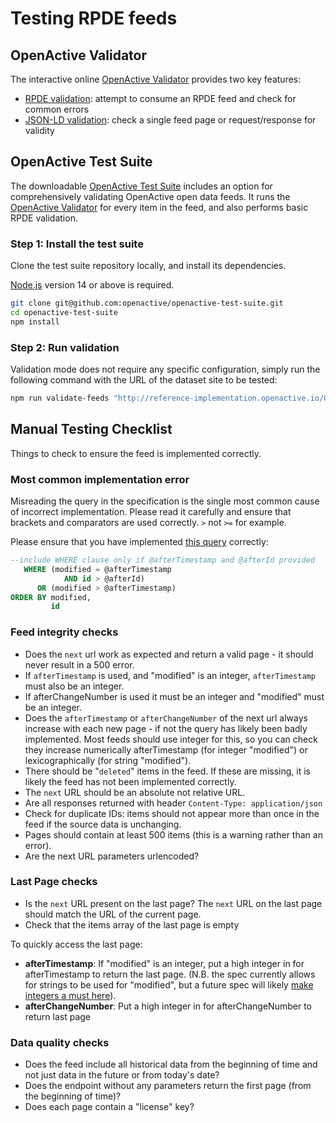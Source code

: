# Testing RPDE feeds

## OpenActive Validator

The interactive online [OpenActive Validator](https://validator.openactive.io) provides two key features:

* [RPDE validation](https://validator.openactive.io/rpde): attempt to consume an RPDE feed and check for common errors
* [JSON-LD validation](https://validator.openactive.io/): check a single feed page or request/response for validity 

## OpenActive Test Suite

The downloadable [OpenActive Test Suite](https://github.com/openactive/openactive-test-suite/) includes an option for comprehensively validating OpenActive open data feeds. It runs the [OpenActive Validator](https://validator.openactive.io/) for every item in the feed, and also performs basic RPDE validation.

### Step 1: Install the test suite

Clone the test suite repository locally, and install its dependencies.

[Node.js](https://nodejs.org/en/download/) version 14 or above is required.

```bash
git clone git@github.com:openactive/openactive-test-suite.git
cd openactive-test-suite
npm install
```

### Step 2: Run validation

Validation mode does not require any specific configuration, simply run the following command with the URL of the dataset site to be tested:

```bash
npm run validate-feeds "http://reference-implementation.openactive.io/OpenActive"
```

## Manual Testing Checklist

Things to check to ensure the feed is implemented correctly.

### Most common implementation error

Misreading the query in the specification is the single most common cause of incorrect implementation. Please read it carefully and ensure that brackets and comparators are used correctly. `>` not `>=` for example.

Please ensure that you have implemented [this query](https://www.openactive.io/realtime-paged-data-exchange/#sql-query-example-for-timestamp-id) correctly:

```sql
--include WHERE clause only if @afterTimestamp and @afterId provided
   WHERE (modified = @afterTimestamp
            AND id > @afterId)
      OR (modified > @afterTimestamp)
ORDER BY modified,
         id
```

### Feed integrity checks

* Does the `next` url work as expected and return a valid page - it should never result in a 500 error.
* If `afterTimestamp` is used, and "modified" is an integer, `afterTimestamp` must also be an integer.
* If afterChangeNumber is used it must be an integer and "modified" must be an integer.
* Does the `afterTimestamp` or `afterChangeNumber` of the next url always increase with each new page - if not the query has likely been badly implemented. Most feeds should use integer for this, so you can check they increase numerically afterTimestamp \(for integer "modified"\) or lexicographically \(for string "modified"\).
* There should be "`deleted`" items in the feed. If these are missing, it is likely the feed has not been implemented correctly.
* The `next` URL should be an absolute not relative URL.
* Are all responses returned with header `Content-Type: application/json`
* Check for duplicate IDs: items should not appear more than once in the feed if the source data is unchanging.
* Pages should contain at least 500 items \(this is a warning rather than an error\).
* Are the next URL parameters urlencoded?

### Last Page checks

* Is the `next` URL present on the last page? The `next` URL on the last page should match the URL of the current page.
* Check that the items array of the last page is empty

To quickly access the last page:

* **afterTimestamp**: If "modified" is an integer, put a high integer in for afterTimestamp to return the last page. \(N.B. the spec currently allows for strings to be used for "modified", but a future spec will likely [make integers a must here](https://github.com/openactive/realtime-paged-data-exchange/issues/89)\).
* **afterChangeNumber**: Put a high integer in for afterChangeNumber to return last page

### Data quality checks

* Does the feed include all historical data from the beginning of time and not just data in the future or from today's date?
* Does the endpoint without any parameters return the first page \(from the beginning of time\)?
* Does each page contain a "license" key?

